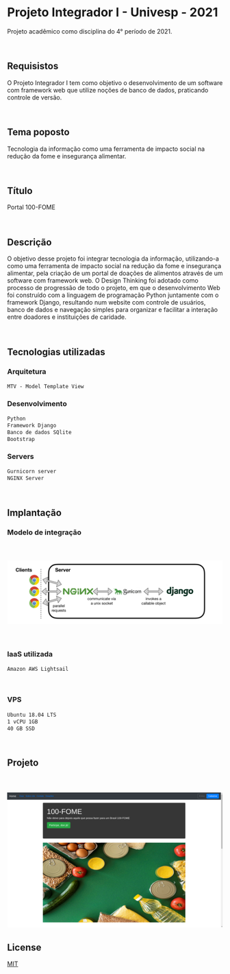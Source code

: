 <br />

# Projeto Integrador I - Univesp - 2021
Projeto acadêmico como disciplina do 4° período de 2021.

<br />

## Requisistos
O Projeto Integrador I tem como objetivo o desenvolvimento de um software com framework web 
que utilize noções de banco de dados, praticando controle de versão.

<br />

## Tema poposto
Tecnologia da informação como uma ferramenta de impacto social na redução da
fome e insegurança alimentar.

<br />

## Título
Portal 100-FOME

<br />

## Descrição 
O objetivo desse projeto foi integrar
tecnologia da informação, utilizando-a como uma ferramenta de impacto social na redução da
fome e insegurança alimentar, pela criação de um portal de doações de alimentos através de um
software com framework web. O Design Thinking foi adotado como processo de progressão de
todo o projeto, em que o desenvolvimento Web foi construído com a linguagem de programação
Python juntamente com o framework Django, resultando num website com controle de usuários,
banco de dados e navegação simples para organizar e facilitar a interação entre doadores e
instituições de caridade.

<br />

## Tecnologias utilizadas
### Arquitetura
```
MTV - Model Template View
```

### Desenvolvimento
```
Python
Framework Django
Banco de dados SQlite
Bootstrap

```
### Servers 
```
Gurnicorn server
NGINX Server
```
<br />

## Implantação

### Modelo de integração
<br />
<h3 align="center">
  <img src="img1.png" width="1000">
</h3><br />

### IaaS utilizada
```
Amazon AWS Lightsail
```
<br />

### VPS 
```
Ubuntu 18.04 LTS
1 vCPU 1GB
40 GB SSD
```
<br />

## Projeto 
<br />
<h3 align="center">
  <img src="img2.png" width="1000">
</h3>

## License
[MIT](https://choosealicense.com/licenses/mit/)
